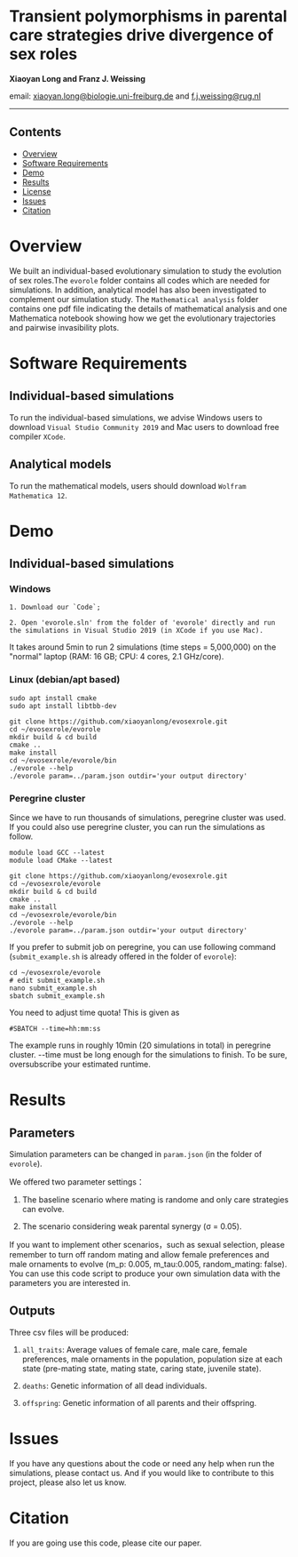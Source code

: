 # Transient polymorphisms in parental care strategies drive divergence of sex roles

**Xiaoyan Long and Franz J. Weissing**

email: xiaoyan.long@biologie.uni-freiburg.de and f.j.weissing@rug.nl

---

## Contents

- [Overview](#overview)
- [Software Requirements](#software-requirements)
- [Demo](#demo)
- [Results](#results)
- [License](./LICENSE)
- [Issues](#issues)
- [Citation](#citation)



# Overview

We built an individual-based evolutionary simulation to study the evolution of sex roles.The `evorole` folder contains all codes which are needed for simulations. In addition, analytical model has also been investigated to complement our simulation study. The `Mathematical analysis` folder contains one pdf file indicating the details of mathematical analysis and one Mathematica notebook showing how we get the evolutionary trajectories and pairwise invasibility plots.



# Software Requirements

## Individual-based simulations

To run the individual-based simulations, we advise Windows users to download `Visual Studio Community 2019` and Mac users to download free compiler `XCode`.

## Analytical models

To run the mathematical models, users should download `Wolfram Mathematica 12`.


# Demo

## Individual-based simulations

### Windows

```
1. Download our `Code`;

2. Open 'evorole.sln' from the folder of 'evorole' directly and run the simulations in Visual Studio 2019 (in XCode if you use Mac).
```
It takes around 5min to run 2 simulations (time steps = 5,000,000) 
on the "normal" laptop (RAM: 16 GB; CPU: 4 cores, 2.1 GHz/core).

### Linux (debian/apt based)

```
sudo apt install cmake
sudo apt install libtbb-dev

git clone https://github.com/xiaoyanlong/evosexrole.git
cd ~/evosexrole/evorole
mkdir build & cd build
cmake ..
make install
cd ~/evosexrole/evorole/bin
./evorole --help
./evorole param=../param.json outdir='your output directory'
```
### Peregrine cluster

Since we have to run thousands of simulations, peregrine cluster was used. If you could also use peregrine cluster, you can run the simulations as follow.

```
module load GCC --latest
module load CMake --latest

git clone https://github.com/xiaoyanlong/evosexrole.git
cd ~/evosexrole/evorole
mkdir build & cd build
cmake ..
make install
cd ~/evosexrole/evorole/bin
./evorole --help
./evorole param=../param.json outdir='your output directory'
```

If you prefer to submit job on peregrine, you can use following command (`submit_example.sh` is already offered in the folder of `evorole`):

```
cd ~/evosexrole/evorole
# edit submit_example.sh
nano submit_example.sh
sbatch submit_example.sh
```

You need to adjust time quota! This is given as

```
#SBATCH --time=hh:mm:ss
```
The example runs in roughly 10min (20 simulations in total) in peregrine cluster. --time must be long enough for the simulations to finish. To be sure, oversubscribe your estimated runtime.

# Results

## Parameters

Simulation parameters can be changed in `param.json` (in the folder of `evorole`).

We offered two parameter settings：

1. The baseline scenario where mating is randome and only care strategies can evolve.

2. The scenario considering weak parental synergy (σ = 0.05).

If you want to implement other scenarios，such as sexual selection, please remember to turn off random mating and allow female preferences and male ornaments to evolve (m_p: 0.005, m_tau:0.005, random_mating: false). You can use this code script to produce your own simulation data with the parameters you are interested in.

## Outputs

Three csv files will be produced: 

1. `all_traits`: Average values of female care, male care, female preferences, male ornaments in the population, population size at each state (pre-mating state, mating state, caring state, juvenile state).

2. `deaths`: Genetic information of all dead individuals.

3. `offspring`:  Genetic information of all parents and their offspring.


# Issues

If you have any questions about the code or need any help when run the simulations, please contact us. And if you would like to contribute to this project, please also let us know.

# Citation

If you are going use this code, please cite our paper.

